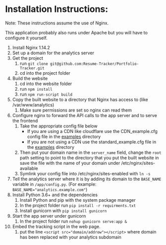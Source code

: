 # Installation Instructions:


Note: These instructions assume the use of Nginx.

This application probably also runs under Apache but you will have to configure it yourself.


1. Install Nginx 1.14.2
2. Set up a domain for the analytics server
3. Get the project
    1. run `git clone git@github.com:Resume-Tracker/Portfolio-Tracker.git`
    2. cd into the project folder
4. Build the website
    1. cd into the website folder
    2. run `npm install`
    3. run `npm run-script build`
5. Copy the built website to a directory that Nginx has access to (like /var/www/analytics)
    1. Make sure permissions are set so nginx can read them
6. Configure nginx to forward the API calls to the app server and to serve the frontend
    1. Take the appropriate config file below
        - If you are using a CDN like cloudflare use the CDN_example.cfg config file in the [examples](https://github.com/Resume-Tracker/Portfolio-Tracker/tree/master/docs/examples) directory
        - If you are not using a CDN use the standard_example.cfg file in the [examples](https://github.com/Resume-Tracker/Portfolio-Tracker/tree/master/docs/examples) directory
    2. Then put your domain name in the `server_name` field, change the `root` path setting to point to the directory that you put the built website in save the file with the name of your domain under /etc/nginx/sites-available
    3. Symlink your config file into /etc/nginx/sites-enabled with `ln -s`
8. Tell the analytics server where it is by adding its domain to the `BASE_NAME` variable in `/app/config.py`.  (For example: `BASE_NAME="analytics.example.com"`)
7. Install Python 3.6+ and the dependencies
    1. Install Python and pip with the system package manager
    2. In the project folder run `pip install -r requirments.txt`
    3. Install gunicorn with `pip install gunicorn`
8. Start the app server under gunicorn
    1. In the project folder run `nohup gunicorn serve:app &`
9. Embed the tracking script in the web page.
    1. put the line `<script src="domain/addrow"></script>` where domain has been replaced with your analytics subdomain 
